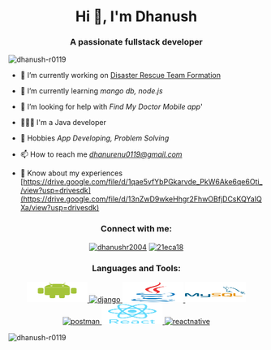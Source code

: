 <h1 align="center">Hi 👋, I'm Dhanush</h1>
<h3 align="center">A passionate fullstack developer</h3>

<p align="left"> <img src="https://komarev.com/ghpvc/?username=dhanush-r0119&label=Profile%20views&color=0e75b6&style=flat" alt="dhanush-r0119" /> </p>

- 🔭 I’m currently working on [Disaster Rescue Team Formation](https://github.com/dhanush-r0119/Disaster-Management-Software)

- 🌱 I’m currently learning *mango db, node.js*

- 🤝 I’m looking for help with *Find My Doctor Mobile app*'
  
- 🧑🏻‍💻 I'm a Java developer

- 💬 Hobbies *App Developing, Problem Solving*

- 📫 How to reach me *dhanurenu0119@gmail.com*

- 📄 Know about my experiences [https://drive.google.com/file/d/1qae5vfYbPGkarvde_PkW6Ake6qe6Oti_/view?usp=drivesdk](https://drive.google.com/file/d/13nZwD9wkeHhgr2FhwOBfjDCsKQYaIQXa/view?usp=drivesdk)

<h3 align="center">Connect with me:</h3>
<p align="center">
<a href="https://linkedin.com/in/dhanushr2004" target="blank"><img align="center" src="https://raw.githubusercontent.com/rahuldkjain/github-profile-readme-generator/master/src/images/icons/Social/linked-in-alt.svg" alt="dhanushr2004" height="30" width="40" /></a>
<a href="https://www.leetcode.com/21eca18" target="blank"><img align="center" src="https://raw.githubusercontent.com/rahuldkjain/github-profile-readme-generator/master/src/images/icons/Social/leet-code.svg" alt="21eca18" height="30" width="40" /></a>
</p>

<h3 align="center">Languages and Tools:</h3>
<p align="center"> <a href="https://developer.android.com" target="_blank" rel="noreferrer"> <img src="https://raw.githubusercontent.com/devicons/devicon/master/icons/android/android-original-wordmark.svg" alt="android" width="120" height="40"/> </a> <a href="https://www.djangoproject.com/" target="_blank" rel="noreferrer"> <img src="https://cdn.worldvectorlogo.com/logos/django.svg" alt="django" width="120" height="40"/> </a> <a href="https://www.java.com" target="_blank" rel="noreferrer"> <img src="https://raw.githubusercontent.com/devicons/devicon/master/icons/java/java-original.svg" alt="java" width="120" height="40"/> </a> <a href="https://www.mysql.com/" target="_blank" rel="noreferrer"> <img src="https://raw.githubusercontent.com/devicons/devicon/master/icons/mysql/mysql-original-wordmark.svg" alt="mysql" width="120" height="40"/> </a> <a href="https://postman.com" target="_blank" rel="noreferrer"> <img src="https://www.vectorlogo.zone/logos/getpostman/getpostman-icon.svg" alt="postman" width="50" height="40"/> </a> <a href="https://reactjs.org/" target="_blank" rel="noreferrer"> <img src="https://raw.githubusercontent.com/devicons/devicon/master/icons/react/react-original-wordmark.svg" alt="react" width="120" height="40"/> </a> <a href="https://reactnative.dev/" target="_blank" rel="noreferrer"> <img src="https://reactnative.dev/img/header_logo.svg" alt="reactnative" width="60" height="40"/> </a> </p>


<p><img align="center" src="https://github-readme-stats.vercel.app/api/top-langs?username=dhanush-r0119&show_icons=true&locale=en&layout=compact" alt="dhanush-r0119" /></p>

